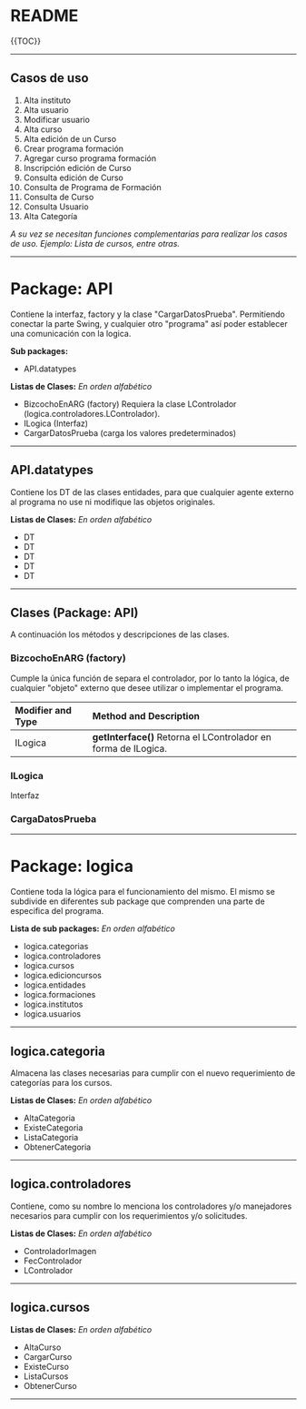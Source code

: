 # README

{{TOC}}

---
## Casos de uso

1.  Alta instituto 
2.  Alta usuario 
3.  Modificar usuario 
4.  Alta curso 
5.  Alta edición de un Curso 
6.  Crear programa formación 
7.  Agregar curso programa formación 
8.  Inscripción edición de Curso 
9.  Consulta edición de Curso 
10. Consulta de Programa de Formación 
11. Consulta de Curso 
12. Consulta Usuario  
13. Alta Categoría

*A su vez se necesitan funciones complementarias para realizar los casos de uso. Ejemplo: Lista de cursos, entre otras.*

---

# Package: API

Contiene la interfaz, factory y la clase "CargarDatosPrueba". Permitiendo conectar la parte Swing, y cualquier otro "programa" así poder establecer una comunicación con la logica.

**Sub packages:**

* API.datatypes

**Listas de Clases:**
*En orden alfabético*

* BizcochoEnARG (factory)
	Requiera la clase LControlador (logica.controladores.LControlador).
* ILogica (Interfaz)
* CargarDatosPrueba (carga los valores predeterminados)

---

## API.datatypes

Contiene los DT de las clases entidades, para que cualquier agente externo al programa no use ni modifique las objetos originales.

**Listas de Clases:**
*En orden alfabético*

* DT
* DT
* DT
* DT
* DT

---

## Clases (Package: API)
A continuación los métodos y descripciones de las clases.

### BizcochoEnARG (factory)
Cumple la única función de separa el controlador, por lo tanto la lógica, de cualquier "objeto" externo que desee utilizar o implementar el programa.

| Modifier and Type | Method and Description                                          |
| :---------------- | :-------------------------------------------------------------- |
| ILogica           | **getInterface()** Retorna el LControlador en forma de ILogica. |
### ILogica
Interfaz 


### CargaDatosPrueba

---

# Package: logica

Contiene toda la lógica para el funcionamiento del mismo.
El mismo se subdivide en diferentes sub package que comprenden una parte de especifica del programa. 

**Lista de sub packages:**
*En orden alfabético*

* logica.categorias
* logica.controladores
* logica.cursos
* logica.edicioncursos
* logica.entidades
* logica.formaciones
* logica.institutos
* logica.usuarios

---

## logica.categoria

Almacena las clases necesarias para cumplir con el nuevo requerimiento de categorías para los cursos.

**Listas de Clases:**
*En orden alfabético*

* AltaCategoria
* ExisteCategoria
* ListaCategoria
* ObtenerCategoria

---

## logica.controladores

Contiene, como su nombre lo menciona los controladores y/o manejadores necesarios para cumplir con los requerimientos y/o solicitudes.

**Listas de Clases:**
*En orden alfabético*

* ControladorImagen
* FecControlador
* LControlador

---

## logica.cursos

**Listas de Clases:**
*En orden alfabético*

* AltaCurso
* CargarCurso
* ExisteCurso
* ListaCursos
* ObtenerCurso

---

 